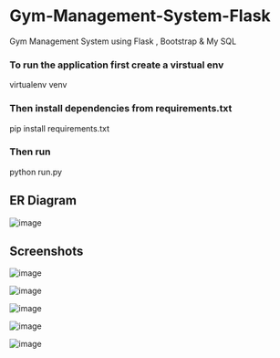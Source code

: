 # Gym-Management-System-Flask
Gym Management System using Flask , Bootstrap &amp; My SQL

### To run the application first create a virstual env 
virtualenv venv
### Then install dependencies from requirements.txt
pip install requirements.txt
### Then run 
python run.py

## ER Diagram

![image](https://user-images.githubusercontent.com/68629215/181266467-6d12cf0f-018e-4153-a811-3316f003cfce.png)


## Screenshots

![image](https://user-images.githubusercontent.com/68629215/181265961-62052b76-31ad-40ec-8cfb-fec545e1f44a.png)


![image](https://user-images.githubusercontent.com/68629215/181266038-5f410bde-59a8-4475-a3ac-b5464a51a791.png)


![image](https://user-images.githubusercontent.com/68629215/181266083-3023a53b-2ece-4539-81ab-9b15f4969bd9.png)


![image](https://user-images.githubusercontent.com/68629215/181266199-85320c24-9a69-4e3d-8fd8-770b45e648fa.png)


![image](https://user-images.githubusercontent.com/68629215/181266303-40966eac-7834-4c6c-9993-38e6c7156256.png)

